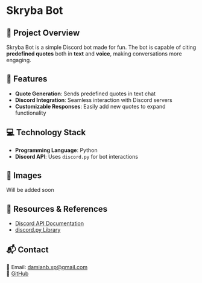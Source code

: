 # Skryba Bot

## 📌 Project Overview
Skryba Bot is a simple Discord bot made for fun. The bot is capable of citing **predefined quotes** both in **text** and **voice**, making conversations more engaging.

## 🔧 Features
- **Quote Generation**: Sends predefined quotes in text chat
- **Discord Integration**: Seamless interaction with Discord servers
- **Customizable Responses**: Easily add new quotes to expand functionality

## 💻 Technology Stack
- **Programming Language**: Python
- **Discord API**: Uses `discord.py` for bot interactions

## 📸 Images
Will be added soon

## 🔗 Resources & References
- [Discord API Documentation](https://discord.com/developers/docs/intro)
- [discord.py Library](https://discordpy.readthedocs.io/en/stable/)

## 📬 Contact
📧 Email: damianb.xp@gmail.com  
🐙 [GitHub](https://github.com/damianbxp)  
